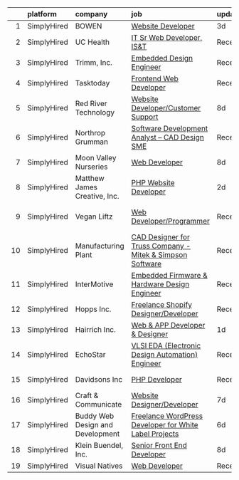 

|    | platform    | company                          | job                                                                                                                                                                    | update_time   | location         |
|---:|:------------|:---------------------------------|:-----------------------------------------------------------------------------------------------------------------------------------------------------------------------|:--------------|:-----------------|
|  1 | SimplyHired | BOWEN                            | [Website Developer](https://www.simplyhired.com/job/KG98OWxxwqdu5k-UfX492lhWTaE2tS1aF8TcJhAsWMiZBDbf391DOw?q=design+developer)                                         | 3d            | Remote           |
|  2 | SimplyHired | UC Health                        | [IT Sr Web Developer, IS&T](https://www.simplyhired.com/job/n-rFFCpYLnp_WyhHepx_b0pKhbA28I9_Qg03dTol2BufNWhGVvPV5Q?q=design+developer)                                 | Recently      | Cincinnati, OH   |
|  3 | SimplyHired | Trimm, Inc.                      | [Embedded Design Engineer](https://www.simplyhired.com/job/SsLBgZXVOX26zem0x4BlyuVnT4rtKUYP9LPX_ewEs_EbPECKj8HLXw?q=design+developer)                                  | Recently      | Youngsville, NC  |
|  4 | SimplyHired | Tasktoday                        | [Frontend Web Developer](https://www.simplyhired.com/job/j80AtxDeaTXwrm11xK3Ow_VD-6tONwf-DqHVpoXtz5dTyRKd2Ag3YQ?q=design+developer)                                    | Recently      | Newark, CA       |
|  5 | SimplyHired | Red River Technology             | [Website Developer/Customer Support](https://www.simplyhired.com/job/CRVK6TVWRSb3jbGjFz65ac95CFpph9mNqcrgQQ4MrJ4_oIm__nsSbw?q=design+developer)                        | 8d            | Remote           |
|  6 | SimplyHired | Northrop Grumman                 | [Software Development Analyst – CAD Design SME](https://www.simplyhired.com/job/Y8jwngvXwAwD01Mfs67JrDiHeUKVkuCQMTy74gVqU7-NWlj3HIGBfQ?q=design+developer)             | Recently      | Roy, UT          |
|  7 | SimplyHired | Moon Valley Nurseries            | [Web Developer](https://www.simplyhired.com/job/bxi3T211rndY-PThCeUgeDm5nGRIfA-u1UOBW_yUCKHwexhgk3jovA?q=design+developer)                                             | 8d            | Scottsdale, AZ   |
|  8 | SimplyHired | Matthew James Creative, Inc.     | [PHP Website Developer](https://www.simplyhired.com/job/Q5iEcekcsThCYSdjlA2x618SzEZR5U6s4A047VynPkhA3vKDAlUtMA?q=design+developer)                                     | 2d            | Remote           |
|  9 | SimplyHired | Vegan Liftz                      | [Web Developer/Programmer](https://www.simplyhired.com/job/comrrSzpKsUqUyZP-96UB0-QD6TI7zdZVHs6q1tWKb9L8oBB2-hLMA?q=design+developer)                                  | Recently      | San Clemente, CA |
| 10 | SimplyHired | Manufacturing Plant              | [CAD Designer for Truss Company - Mitek & Simpson Software](https://www.simplyhired.com/job/Si0P3Lb7aY6oFpNVjs3JpE_XCDoesr7o0UUlZRqYW0U7jgGYJ4p_uA?q=design+developer) | Recently      | Fort Pierce, FL  |
| 11 | SimplyHired | InterMotive                      | [Embedded Firmware & Hardware Design Engineer](https://www.simplyhired.com/job/YRYdqR0oW6N3oDii1uJvpmPCoo6iq236sLqQ7eabt5TvIA-9x4o2-Q?q=design+developer)              | Recently      | Auburn, CA       |
| 12 | SimplyHired | Hopps Inc.                       | [Freelance Shopify Designer/Developer](https://www.simplyhired.com/job/04eXBuzSdk2C27SvQs_iZB1CbnYEYHKGWbVPpiY1K6XSlFM3Mep7jg?q=design+developer)                      | Recently      | Remote           |
| 13 | SimplyHired | Hairrich Inc.                    | [Web & APP Developer & Designer](https://www.simplyhired.com/job/VA40MvdlAvQmUN2dWMw9S78ZxPCQvj9pKRyJ753zhepQwuPtsDkF2A?q=design+developer)                            | 1d            | Santa Clara, CA  |
| 14 | SimplyHired | EchoStar                         | [VLSI EDA (Electronic Design Automation) Engineer](https://www.simplyhired.com/job/1SsTIJ0ivxoQQ3KRAelqo1-NvS__EdnrWIAj9KBVclJhZuRDpS8sfw?q=design+developer)          | Recently      | Germantown, MD   |
| 15 | SimplyHired | Davidsons Inc                    | [PHP Developer](https://www.simplyhired.com/job/qUARsripjYd7vj917JK8vmTxZSMibI733fHlfItYqOa-22Iol4eznA?q=design+developer)                                             | Recently      | Greensboro, NC   |
| 16 | SimplyHired | Craft & Communicate              | [Website Designer/Developer](https://www.simplyhired.com/job/Ta_l3uYaH0BdRDkXoCm9ovgXUl6A4yEz4iQF2GO8qRBqNMQLCJAIPw?q=design+developer)                                | 7d            | Remote           |
| 17 | SimplyHired | Buddy Web Design and Development | [Freelance WordPress Developer for White Label Projects](https://www.simplyhired.com/job/7PDDIWebbIGWebKc_1Ybi7-sqWjppzP5mD5jULXs5iZSWq-v5RZ3GA?q=design+developer)    | 6d            | Remote           |
| 18 | SimplyHired | Klein Buendel, Inc.              | [Senior Front End Developer](https://www.simplyhired.com/job/RJ9Z3jmbvgUcVokvQWfXokB0Zw0o50aUaLiA2gQCF4Qxj0YSFTuGww?q=design+developer)                                | 8d            | Lakewood, CO     |
| 19 | SimplyHired | Visual Natives                   | [Web Developer](https://www.simplyhired.com/job/3-Iks6JNt8N6FlS795dqZ6OkeMulBZcPV8CaQdl82BbDK_FZU0esvQ?q=design+developer)                                             | Recently      | Remote           |